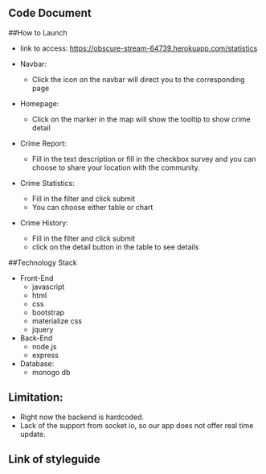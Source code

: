 ## Code Document


##How to Launch
* link to access: https://obscure-stream-64739.herokuapp.com/statistics

*  Navbar:
    * Click the icon on the navbar will direct you to the corresponding page  

*  Homepage:
    * Click on the marker in the map will show the tooltip to show crime detail

*  Crime Report:
    * Fill in the text description or fill in the checkbox survey and you can choose to share your location with the community.

* Crime Statistics:
    * Fill in the filter and click submit 
    * You can choose either table or chart

* Crime History:
    * Fill in the filter and click submit 
    * click on the detail button in the table to see details



##Technology Stack

* Front-End
    *  javascript
    *  html
    *  css
    *  bootstrap
    *  materialize css
    *  jquery
* Back-End
    * node.js
    * express
* Database:
    * monogo db


## Limitation:
* Right now the backend is hardcoded.
* Lack of the support from socket io, so our app does not offer real time update.


## Link of styleguide
